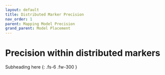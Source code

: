 ```yaml
---
layout: default
title: Distributed Marker Precision
nav_order: 1
parent: Mapping Model Precision
grand_parent: Model Placement
---
```


# Precision within distributed markers

Subheading here
{: .fs-6 .fw-300 }
